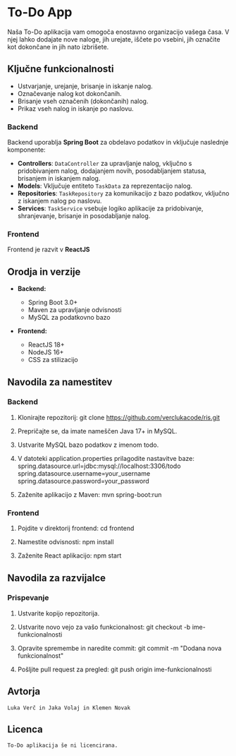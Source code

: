 # To-Do App

Naša To-Do aplikacija vam omogoča enostavno organizacijo vašega časa. V njej lahko dodajate nove naloge, jih urejate, iščete po vsebini, jih označite kot dokončane in jih nato izbrišete. 

## Ključne funkcionalnosti

- Ustvarjanje, urejanje, brisanje in iskanje nalog.
- Označevanje nalog kot dokončanih.
- Brisanje vseh označenih (dokončanih) nalog.
- Prikaz vseh nalog in iskanje po naslovu.


### Backend

Backend uporablja **Spring Boot** za obdelavo podatkov in vključuje naslednje komponente:

- **Controllers**: `DataController` za upravljanje nalog, vključno s pridobivanjem nalog, dodajanjem novih, posodabljanjem statusa, brisanjem in iskanjem nalog.
- **Models**: Vključuje entiteto `TaskData` za reprezentacijo nalog.
- **Repositories**: `TaskRepository` za komunikacijo z bazo podatkov, vključno z iskanjem nalog po naslovu.
- **Services**: `TaskService` vsebuje logiko aplikacije za pridobivanje, shranjevanje, brisanje in posodabljanje nalog.

### Frontend

Frontend je razvit v **ReactJS**

## Orodja in verzije

- **Backend:**
  - Spring Boot 3.0+
  - Maven za upravljanje odvisnosti
  - MySQL za podatkovno bazo

- **Frontend:**
  - ReactJS 18+
  - NodeJS 16+
  - CSS za stilizacijo


## Navodila za namestitev

### Backend

1. Klonirajte repozitorij:
    git clone https://github.com/verclukacode/ris.git

2. Prepričajte se, da imate nameščen Java 17+ in MySQL.

3. Ustvarite MySQL bazo podatkov z imenom todo.

4. V datoteki application.properties prilagodite nastavitve baze:
        spring.datasource.url=jdbc:mysql://localhost:3306/todo
        spring.datasource.username=your_username
        spring.datasource.password=your_password

5. Zaženite aplikacijo z Maven:
        mvn spring-boot:run


### Frontend

1. Pojdite v direktorij frontend:
        cd frontend

2. Namestite odvisnosti:
        npm install

3. Zaženite React aplikacijo:
        npm start


##  Navodila za razvijalce

### Prispevanje

1. Ustvarite kopijo repozitorija.

2. Ustvarite novo vejo za vašo funkcionalnost:
        git checkout -b ime-funkcionalnosti

3. Opravite spremembe in naredite commit:
        git commit -m "Dodana nova funkcionalnost"

4. Pošljite pull request za pregled:
        git push origin ime-funkcionalnosti


## Avtorja
    Luka Verč in Jaka Volaj in Klemen Novak

## Licenca
    To-Do aplikacija še ni licencirana.

